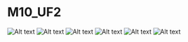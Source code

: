 # M10_UF2
![Alt text](<Actualizar datos.PNG>) ![Alt text](Creacion_tabla.PNG) ![Alt text](EliminarDatos.PNG) ![Alt text](EliminarTabla.PNG) ![Alt text](<Insertar datos.PNG>) ![Alt text](Read.PNG)